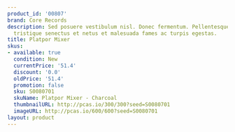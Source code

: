 ```yaml
---
product_id: '00807'
brand: Core Records
description: Sed posuere vestibulum nisl. Donec fermentum. Pellentesque habitant morbi
  tristique senectus et netus et malesuada fames ac turpis egestas.
title: Platpor Mixer
skus:
- available: true
  condition: New
  currentPrice: '51.4'
  discount: '0.0'
  oldPrice: '51.4'
  promotion: false
  sku: S0080701
  skuName: Platpor Mixer - Charcoal
  thumbnailURL: http://pcas.io/300/300?seed=S0080701
  imageURL: http://pcas.io/600/600?seed=S0080701
layout: product
---
```

